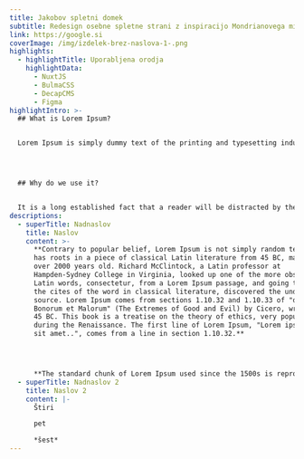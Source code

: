 ```yaml
---
title: Jakobov spletni domek
subtitle: Redesign osebne spletne strani z inspiracijo Mondrianovega minimalizma
link: https://google.si
coverImage: /img/izdelek-brez-naslova-1-.png
highlights:
  - highlightTitle: Uporabljena orodja
    highlightData:
      - NuxtJS
      - BulmaCSS
      - DecapCMS
      - Figma
highlightIntro: >-
  ## What is Lorem Ipsum?


  Lorem Ipsum is simply dummy text of the printing and typesetting industry. Lorem Ipsum has been the industry's standard dummy text ever since the 1500s, when an unknown printer took a galley of type and scrambled it to make a type specimen book. It has survived not only five centuries, but also the leap into electronic typesetting, remaining essentially unchanged. It was popularised in the 1960s with the release of Letraset sheets containing Lorem Ipsum passages, and more recently with desktop publishing software like Aldus PageMaker including versions of Lorem Ipsum.




  ## Why do we use it?


  It is a long established fact that a reader will be distracted by the readable content of a page when looking at its layout. The point of using Lorem Ipsum is that it has a more-or-less normal distribution of letters, as opposed to using 'Content here, content here', making it look like readable English. Many desktop publishing packages and web page editors now use Lorem Ipsum as their default model text, and a search for 'lorem ipsum' will uncover many web sites still in their infancy. Various versions have evolved over the years, sometimes by accident, sometimes on purpose (injected humour and the like).
descriptions:
  - superTitle: Nadnaslov
    title: Naslov
    content: >-
      **Contrary to popular belief, Lorem Ipsum is not simply random text. It
      has roots in a piece of classical Latin literature from 45 BC, making it
      over 2000 years old. Richard McClintock, a Latin professor at
      Hampden-Sydney College in Virginia, looked up one of the more obscure
      Latin words, consectetur, from a Lorem Ipsum passage, and going through
      the cites of the word in classical literature, discovered the undoubtable
      source. Lorem Ipsum comes from sections 1.10.32 and 1.10.33 of "de Finibus
      Bonorum et Malorum" (The Extremes of Good and Evil) by Cicero, written in
      45 BC. This book is a treatise on the theory of ethics, very popular
      during the Renaissance. The first line of Lorem Ipsum, "Lorem ipsum dolor
      sit amet..", comes from a line in section 1.10.32.**




      **The standard chunk of Lorem Ipsum used since the 1500s is reproduced below for those interested. Sections 1.10.32 and 1.10.33 from "de Finibus Bonorum et Malorum" by Cicero are also reproduced in their exact original form, accompanied by English versions from the 1914 translation by H. Rackham.**
  - superTitle: Nadnaslov 2
    title: Naslov 2
    content: |-
      Štiri

      pet

      *šest*
---
```

